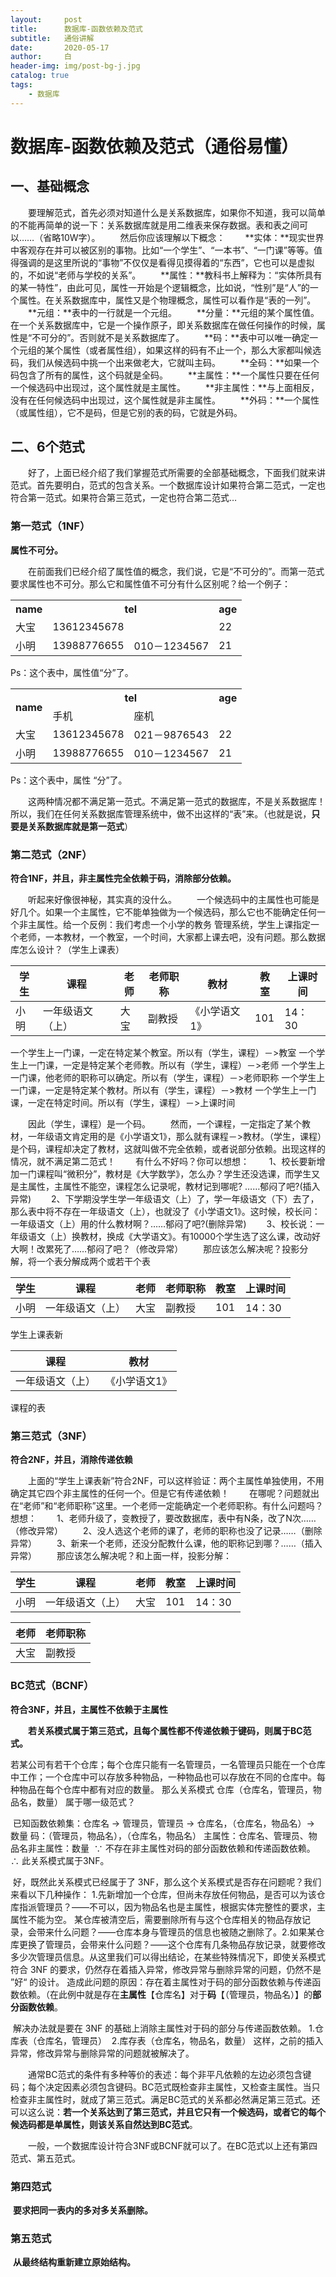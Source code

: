 ```yaml
---
layout:     post
title:      数据库-函数依赖及范式
subtitle:   通俗讲解
date:       2020-05-17
author:     白
header-img: img/post-bg-j.jpg
catalog: true
tags:
    - 数据库
---
```


# 数据库-函数依赖及范式（通俗易懂）

## 一、基础概念

　　要理解范式，首先必须对知道什么是关系数据库，如果你不知道，我可以简单的不能再简单的说一下：关系数据库就是用二维表来保存数据。表和表之间可以……（省略10W字）。
　　然后你应该理解以下概念：
　　**实体：**现实世界中客观存在并可以被区别的事物。比如“一个学生”、“一本书”、“一门课”等等。值得强调的是这里所说的“事物”不仅仅是看得见摸得着的“东西”，它也可以是虚拟的，不如说“老师与学校的关系”。
　　**属性：**教科书上解释为：“实体所具有的某一特性”，由此可见，属性一开始是个逻辑概念，比如说，“性别”是“人”的一个属性。在关系数据库中，属性又是个物理概念，属性可以看作是“表的一列”。
　　**元组：**表中的一行就是一个元组。
　　**分量：**元组的某个属性值。在一个关系数据库中，它是一个操作原子，即关系数据库在做任何操作的时候，属性是“不可分的”。否则就不是关系数据库了。
　　**码：**表中可以唯一确定一个元组的某个属性（或者属性组），如果这样的码有不止一个，那么大家都叫候选码，我们从候选码中挑一个出来做老大，它就叫主码。
　　**全码：**如果一个码包含了所有的属性，这个码就是全码。
　　**主属性：**一个属性只要在任何一个候选码中出现过，这个属性就是主属性。
　　**非主属性：**与上面相反，没有在任何候选码中出现过，这个属性就是非主属性。
　　**外码：**一个属性（或属性组），它不是码，但是它别的表的码，它就是外码。

## 二、6个范式

　　好了，上面已经介绍了我们掌握范式所需要的全部基础概念，下面我们就来讲范式。首先要明白，范式的包含关系。一个数据库设计如果符合第二范式，一定也符合第一范式。如果符合第三范式，一定也符合第二范式…

### 第一范式（1NF）

**属性不可分。**

　　在前面我们已经介绍了属性值的概念，我们说，它是“不可分的”。而第一范式要求属性也不可分。那么它和属性值不可分有什么区别呢？给一个例子：

<table>
   <tr>
      <th>name</td>
      <th colspan='2'>tel</td>
      <th>age</td>
   </tr>
   <tr>
      <td>大宝</td>
      <td colspan='2'>13612345678</td>
      <td>22</td>
   </tr>
   <tr>
      <td>小明</td>
      <td>13988776655</td>
      <td>010－1234567</td>
      <td>21</td>
   </tr>
</table>

Ps：这个表中，属性值“分”了。

<table>
	<tr>
		<th rowspan='2'>name</td>
		<th colspan='2'>tel</td>
		<th colspan='2'>age</td>
	</tr>
	<tr>
        <td>手机</td>
		<td>座机</td>
	</tr>
	<tr>
		<td>大宝</td>
		<td>13612345678</td>
		<td>021－9876543</td>
		<td>22</td>
	</tr>
	<tr>
		<td>小明</td>
		<td>13988776655</td>
		<td>010－1234567</td>
		<td>21</td>
	</tr>
</table>

Ps：这个表中，属性 “分”了。

　　这两种情况都不满足第一范式。不满足第一范式的数据库，不是关系数据库！所以，我们在任何关系数据库管理系统中，做不出这样的“表”来。（也就是说，**只要是关系数据库就是第一范式**）

### 第二范式（2NF）

**符合1NF，并且，非主属性完全依赖于码，消除部分依赖。**

　　听起来好像很神秘，其实真的没什么。
　　一个候选码中的主属性也可能是好几个。如果一个主属性，它不能单独做为一个候选码，那么它也不能确定任何一个非主属性。给一个反例：我们考虑一个小学的教务 管理系统，学生上课指定一个老师，一本教材，一个教室，一个时间，大家都上课去吧，没有问题。那么数据库怎么设计？（学生上课表）

| 学生 | 课程             | 老师 | 老师职称 | 教材          | 教室 | 上课时间 |
| ---- | ---------------- | ---- | -------- | ------------- | ---- | -------- |
| 小明 | 一年级语文（上） | 大宝 | 副教授   | 《小学语文1》 | 101  | 14：30   |

一个学生上一门课，一定在特定某个教室。所以有（学生，课程）－>教室
一个学生上一门课，一定是特定某个老师教。所以有（学生，课程）－>老师
一个学生上一门课，他老师的职称可以确定。所以有（学生，课程）－>老师职称
一个学生上一门课，一定是特定某个教材。所以有（学生，课程）－>教材
一个学生上一门课，一定在特定时间。所以有（学生，课程）－>上课时间

　　因此（学生，课程）是一个码。
　　然而，一个课程，一定指定了某个教材，一年级语文肯定用的是《小学语文1》，那么就有课程－>教材。（学生，课程）是个码，课程却决定了教材，这就叫做不完全依赖，或者说部分依赖。出现这样的情况，就不满足第二范式！
　　有什么不好吗？你可以想想：
　　1、校长要新增加一门课程叫“微积分”，教材是《大学数学》，怎么办？学生还没选课，而学生又是主属性，主属性不能空，课程怎么记录呢，教材记到哪呢? ……郁闷了吧?(插入异常)
　　2、下学期没学生学一年级语文（上）了，学一年级语文（下）去了，那么表中将不存在一年级语文（上），也就没了《小学语文1》。这时候，校长问：一年级语文（上）用的什么教材啊？……郁闷了吧?(删除异常)
　　3、校长说：一年级语文（上）换教材，换成《大学语文》。有10000个学生选了这么课，改动好大啊！改累死了……郁闷了吧？（修改异常）
　　那应该怎么解决呢？投影分解，将一个表分解成两个或若干个表

| 学生 | 课程             | 老师 | 老师职称 | 教室 | 上课时间 |
| ---- | ---------------- | ---- | -------- | ---- | -------- |
| 小明 | 一年级语文（上） | 大宝 | 副教授   | 101  | 14：30   |

学生上课表新

| 课程             | 教材          |
| ---------------- | ------------- |
| 一年级语文（上） | 《小学语文1》 |

课程的表

### 第三范式（3NF）

**符合2NF，并且，消除传递依赖**

　　上面的“学生上课表新”符合2NF，可以这样验证：两个主属性单独使用，不用确定其它四个非主属性的任何一个。但是它有传递依赖！
　　在哪呢？问题就出在“老师”和“老师职称”这里。一个老师一定能确定一个老师职称。有什么问题吗？想想：
　　1、老师升级了，变教授了，要改数据库，表中有N条，改了N次……（修改异常）
　　2、没人选这个老师的课了，老师的职称也没了记录……（删除异常）
　　3、新来一个老师，还没分配教什么课，他的职称记到哪？……（插入异常）
　　那应该怎么解决呢？和上面一样，投影分解：

| 学生 | 课程             | 老师 | 教室 | 上课时间 |
| ---- | ---------------- | ---- | ---- | -------- |
| 小明 | 一年级语文（上） | 大宝 | 101  | 14：30   |

| 老师 | 老师职称 |
| ---- | -------- |
| 大宝 | 副教授   |

### BC范式（BCNF）

**符合3NF，并且，主属性不依赖于主属性**

　　**若关系模式属于第三范式，且每个属性都不传递依赖于键码，则属于BC范式。**

​		若某公司有若干个仓库；每个仓库只能有一名管理员，一名管理员只能在一个仓库中工作；一个仓库中可以存放多种物品，一种物品也可以存放在不同的仓库中。每种物品在每个仓库中都有对应的数量。
那么关系模式 仓库（仓库名，管理员，物品名，数量） 属于哪一级范式？

​		已知函数依赖集：仓库名 → 管理员，管理员 → 仓库名，（仓库名，物品名）→ 数量
​		码：（管理员，物品名），（仓库名，物品名）
​		主属性：仓库名、管理员、物品名非主属性：数量
​		∵ 不存在非主属性对码的部分函数依赖和传递函数依赖。
​		∴ 此关系模式属于3NF。

​		好，既然此关系模式已经属于了 3NF，那么这个关系模式是否存在问题呢？我们来看以下几种操作：
​		1.先新增加一个仓库，但尚未存放任何物品，是否可以为该仓库指派管理员？——不可以，因为物品名也是主属性，根据实体完整性的要求，主属性不能为空。
某仓库被清空后，需要删除所有与这个仓库相关的物品存放记录，会带来什么问题？——仓库本身与管理员的信息也被随之删除了。
​		2.如果某仓库更换了管理员，会带来什么问题？——这个仓库有几条物品存放记录，就要修改多少次管理员信息。
​		从这里我们可以得出结论，在某些特殊情况下，即使关系模式符合 3NF 的要求，仍然存在着插入异常，修改异常与删除异常的问题，仍然不是 ”好“ 的设计。
​		造成此问题的原因：存在着主属性对于码的部分函数依赖与传递函数依赖。（在此例中就是存在**主属性**【仓库名】对于**码**【（管理员，物品名）】的**部分函数依赖**。

​		解决办法就是要在 3NF 的基础上消除主属性对于码的部分与传递函数依赖。
​		1.仓库表（仓库名，管理员）
​		2.库存表（仓库名，物品名，数量）
​		这样，之前的插入异常，修改异常与删除异常的问题就被解决了。

　　通常BC范式的条件有多种等价的表述：每个非平凡依赖的左边必须包含键码；每个决定因素必须包含键码。BC范式既检查非主属性，又检查主属性。当只检查非主属性时，就成了第三范式。满足BC范式的关系都必然满足第三范式。还可以这么说：**若一个关系达到了第三范式，并且它只有一个候选码，或者它的每个候选码都是单属性，则该关系自然达到BC范式**。

　　一般，一个数据库设计符合3NF或BCNF就可以了。在BC范式以上还有第四范式、第五范式。

### 第四范式

​		**要求把同一表内的多对多关系删除。**

### 第五范式

​		**从最终结构重新建立原始结构。**